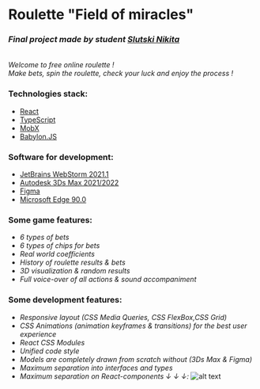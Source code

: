 # Roulette "Field of miracles"

### _Final project made by student [Slutski Nikita](https://github.com/user-of-github)_

&nbsp;  
_Welcome to free online roulette !_  
_Make bets, spin the roulette, check your luck and enjoy the process !_
&nbsp;


### Technologies stack:

* [React](https://reactjs.org/)
* [TypeScript](https://www.typescriptlang.org/)
* [MobX](https://mobx.js.org/README.html)
* [Babylon.JS](https://www.babylonjs.com/)

### Software for development:

* [JetBrains WebStorm 2021.1](https://www.jetbrains.com/webstorm/)
* [Autodesk 3Ds Max 2021/2022](https://www.autodesk.com/products/3ds-max/overview)
* [Figma](https://www.figma.com/)
* [Microsoft Edge 90.0](https://www.microsoft.com/en-us/edge)

### Some game features:

* _6 types of bets_
* _6 types of chips for bets_
* _Real world coefficients_
* _History of roulette results & bets_
* _3D visualization & random results_
* _Full voice-over of all actions & sound accompaniment_

### Some development features:

* _Responsive layout (CSS Media Queries, CSS FlexBox,CSS Grid)_
* _CSS Animations (animation keyframes & transitions) for the best user experience_
* _React CSS Modules_
* _Unified code style_
* _Models are completely drawn from scratch without (3Ds Max & Figma)_
* _Maximum separation into interfaces and types_
* _Maximum separation on React-components ↓ ↓ ↓:_ ![alt text](app-sceme-demo.svg "Roulette")